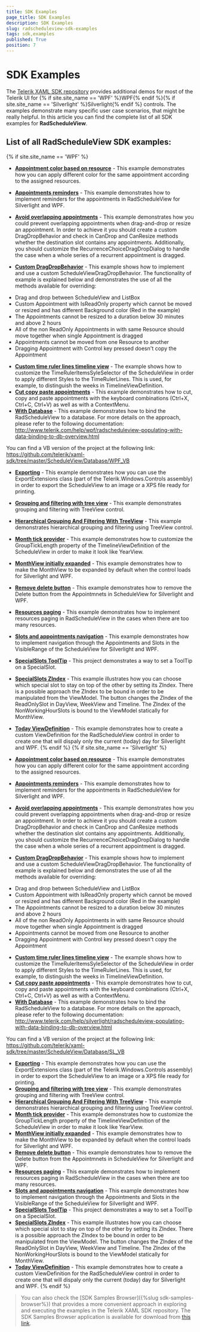 ```yaml
---
title: SDK Examples
page_title: SDK Examples
description: SDK Examples
slug: radscheduleview-sdk-examples
tags: sdk,examples
published: True
position: 7
---
```


# SDK Examples

The [Telerik XAML SDK repository](https://github.com/telerik/xaml-sdk/tree/master/) provides additional demos for most of the Telerik UI for {% if site.site_name == 'WPF' %}WPF{% endif %}{% if site.site_name == 'Silverlight' %}Silverlight{% endif %} controls. The examples demonstrate many specific user case scenarios, that might be really helpful. In this article you can find the complete list of all SDK examples for __RadScheduleView__.

## List of all RadScheduleView SDK examples:

{% if site.site_name == 'WPF' %}

* __[Appointment color based on resource](https://github.com/telerik/xaml-sdk/tree/master/ScheduleView/AppointmentColorBasedOnResource)__ - This example demonstrates how you can apply different color for the same appointment according to the assigned resources.
* __[Appointments reminders](https://github.com/telerik/xaml-sdk/tree/master/ScheduleView/AppointmentsReminders)__ - This example demonstrates how to implement reminders for the appointments in RadScheduleView for Silverlight and WPF.
* __[Avoid overlapping appointments](https://github.com/telerik/xaml-sdk/tree/master/ScheduleView/AvoidOverlappingAppointments)__ - This example demonstrates how you could prevent overlapping appointments when drag-and-drop or resize an appointment. In order to achieve it you should create a custom DragDropBehavior and check in CanDrop and CanResize methods whether the destination slot contains any appointments. Additionally, you should customize the RecurrenceChoiceDragDropDialog to handle the case when a whole series of a recurrent appointment is dragged.


* __[Custom DragDropBehavior](https://github.com/telerik/xaml-sdk/tree/master/ScheduleView/CustomDragDropBehavior)__ - 
This example shows how to implement and use a custom ScheduleViewDragDropBehavior. The functionality of example is explained below and demonstrates the use of all the methods available for overriding:
-	Drag and drop between ScheduleView and ListBox
-	Custom Appointment with IsReadOnly property which cannot be moved or resized and has different Background color (Red in the example)
-	The Appointments cannot be resized to a duration below 30 minutes and above 2 hours
-	All of the non ReadOnly Appointments in with same Resource should move together when single Appointment is dragged
-	Appointments cannot be moved from one Resource to another
-	Dragging Appointment with Control key pressed doesn't copy the Appointment

* __[Custom time ruler lines timeline view](https://github.com/telerik/xaml-sdk/tree/master/ScheduleView/CustomTimeRulerLinesTimelineView)__ - The example shows how to customize the TimeRulerItemsSyleSelector of the ScheduleView in order to apply different Styles to the TimeRulerLines. This is used, for example, to distinguish the weeks in TimelineViewDefinition. 
* __[Cut copy paste appointments](https://github.com/telerik/xaml-sdk/tree/master/ScheduleView/CutCopyPasteAppointments)__ - This example demonstrates how to cut, copy and paste appointments with the keyboard combinations (Ctrl+X, Ctrl+C, Ctrl+V) as well as with a ContextMenu.
* __[With Database](https://github.com/telerik/xaml-sdk/tree/master/ScheduleView/Database/WPF_CS)__ - 
This example demonstrates how to bind the RadScheduleView to a database. For more details on the approach, please refer to the following documentation:
http://www.telerik.com/help/wpf/radscheduleview-populating-with-data-binding-to-db-overview.html

You can find a VB version of the project at the following link:
https://github.com/telerik/xaml-sdk/tree/master/ScheduleView/Database/WPF_VB
* __[Exporting](https://github.com/telerik/xaml-sdk/tree/master/ScheduleView/Exporting)__ - This example demonstrates how you can use the ExportExtensions class (part of the Telerik.Windows.Controls assembly) in order to export the ScheduleView to an image or a XPS file ready for printing.
* __[Grouping and filtering with tree view](https://github.com/telerik/xaml-sdk/tree/master/ScheduleView/GroupingAndFilteringWithTreeView)__ - This example demonstrates grouping and filtering with TreeView control.
* __[Hierarchical Grouping And Filtering With TreeView](https://github.com/telerik/xaml-sdk/tree/master/ScheduleView/HierarchicalGroupingAndFilteringWithTreeView)__ - 
This example demonstrates hierarchical grouping and filtering using TreeView control.
* __[Month tick provider](https://github.com/telerik/xaml-sdk/tree/master/ScheduleView/MonthTickProvider)__ - This example demonstrates how to customize the GroupTickLength property of the TimelineViewDefinition of the ScheduleView in order to make it look like YearView.
* __[MonthView initially expanded](https://github.com/telerik/xaml-sdk/tree/master/ScheduleView/MonthViewInitiallyExpanded)__ - 
This example demonstrates how to make the MonthView to be expanded by default when the control loads for Silverlight and WPF.
* __[Remove delete button](https://github.com/telerik/xaml-sdk/tree/master/ScheduleView/RemoveDeleteButton)__ - This example demonstrates how to remove the Delete button from the Appointmnets in ScheduleView for Silverlight and WPF.
* __[Resources paging](https://github.com/telerik/xaml-sdk/tree/master/ScheduleView/ResourcesPaging)__ - This example demonstrates how to implement resources paging in RadScheduleView in the cases when there are too many resources.
* __[Slots and appointments navigation](https://github.com/telerik/xaml-sdk/tree/master/ScheduleView/SlotsAndAppointmentsNavigation)__ - This example demonstrates how to implement navigation through the Appointments and Slots in the VisibleRange of the ScheduleView for Silverlight and WPF.
* __[SpecialSlots ToolTip](https://github.com/telerik/xaml-sdk/tree/master/ScheduleView/SpecialSlotsToolTip)__ - 
This project demonstrates a way to set a ToolTip on a SpecialSlot.
* __[SpecialSlots ZIndex](https://github.com/telerik/xaml-sdk/tree/master/ScheduleView/SpecialSlotsZIndex)__ - 
This example illustrates how you can choose which special slot to stay on top of the other by setting its ZIndex.
There is a possible approach the ZIndex to be bound in order to be manipulated from the ViewModel.
The button changes the ZIndex of the ReadOnlySlot in DayView, WeekView and Timeline.
The ZIndex of the NonWorkingHourSlots is bound to the ViewModel statically for MonthView.
* __[Today ViewDefinition](https://github.com/telerik/xaml-sdk/tree/master/ScheduleView/TodayViewDefinition)__ - 
This example demonstrates how to create a custom ViewDefinition for the RadScheduleView control in order to create one that will dispaly only the current (today) day for Silverlight and WPF.
{% endif %}
{% if site.site_name == 'Silverlight' %}
* __[Appointment color based on resource](https://github.com/telerik/xaml-sdk/tree/master/ScheduleView/AppointmentColorBasedOnResource)__ - This example demonstrates how you can apply different color for the same appointment according to the assigned resources.
* __[Appointments reminders](https://github.com/telerik/xaml-sdk/tree/master/ScheduleView/AppointmentsReminders)__ - This example demonstrates how to implement reminders for the appointments in RadScheduleView for Silverlight and WPF.
* __[Avoid overlapping appointments](https://github.com/telerik/xaml-sdk/tree/master/ScheduleView/AvoidOverlappingAppointments)__ - This example demonstrates how you could prevent overlapping appointments when drag-and-drop or resize an appointment. In order to achieve it you should create a custom DragDropBehavior and check in CanDrop and CanResize methods whether the destination slot contains any appointments. Additionally, you should customize the RecurrenceChoiceDragDropDialog to handle the case when a whole series of a recurrent appointment is dragged.


* __[Custom DragDropBehavior](https://github.com/telerik/xaml-sdk/tree/master/ScheduleView/CustomDragDropBehavior)__ - 
This example shows how to implement and use a custom ScheduleViewDragDropBehavior. The functionality of example is explained below and demonstrates the use of all the methods available for overriding:
-	Drag and drop between ScheduleView and ListBox
-	Custom Appointment with IsReadOnly property which cannot be moved or resized and has different Background color (Red in the example)
-	The Appointments cannot be resized to a duration below 30 minutes and above 2 hours
-	All of the non ReadOnly Appointments in with same Resource should move together when single Appointment is dragged
-	Appointments cannot be moved from one Resource to another
-	Dragging Appointment with Control key pressed doesn't copy the Appointment

* __[Custom time ruler lines timeline view](https://github.com/telerik/xaml-sdk/tree/master/ScheduleView/CustomTimeRulerLinesTimelineView)__ - The example shows how to customize the TimeRulerItemsSyleSelector of the ScheduleView in order to apply different Styles to the TimeRulerLines. This is used, for example, to distinguish the weeks in TimelineViewDefinition. 
* __[Cut copy paste appointments](https://github.com/telerik/xaml-sdk/tree/master/ScheduleView/CutCopyPasteAppointments)__ - This example demonstrates how to cut, copy and paste appointments with the keyboard combinations (Ctrl+X, Ctrl+C, Ctrl+V) as well as with a ContextMenu.
* __[With Database](https://github.com/telerik/xaml-sdk/tree/master/ScheduleView/Database/SL_CS/WithDB)__ - 
This example demonstrates how to bind the RadScheduleView to a database. For more details on the approach, please refer to the following documentation:
http://www.telerik.com/help/silverlight/radscheduleview-populating-with-data-binding-to-db-overview.html

You can find a VB version of the project at the following link:
https://github.com/telerik/xaml-sdk/tree/master/ScheduleView/Database/SL_VB
* __[Exporting](https://github.com/telerik/xaml-sdk/tree/master/ScheduleView/Exporting)__ - This example demonstrates how you can use the ExportExtensions class (part of the Telerik.Windows.Controls assembly) in order to export the ScheduleView to an image or a XPS file ready for printing.
* __[Grouping and filtering with tree view](https://github.com/telerik/xaml-sdk/tree/master/ScheduleView/GroupingAndFilteringWithTreeView)__ - This example demonstrates grouping and filtering with TreeView control.
* __[Hierarchical Grouping And Filtering With TreeView](https://github.com/telerik/xaml-sdk/tree/master/ScheduleView/HierarchicalGroupingAndFilteringWithTreeView)__ - 
This example demonstrates hierarchical grouping and filtering using TreeView control.
* __[Month tick provider](https://github.com/telerik/xaml-sdk/tree/master/ScheduleView/MonthTickProvider)__ - This example demonstrates how to customize the GroupTickLength property of the TimelineViewDefinition of the ScheduleView in order to make it look like YearView.
* __[MonthView initially expanded](https://github.com/telerik/xaml-sdk/tree/master/ScheduleView/MonthViewInitiallyExpanded)__ - 
This example demonstrates how to make the MonthView to be expanded by default when the control loads for Silverlight and WPF.
* __[Remove delete button](https://github.com/telerik/xaml-sdk/tree/master/ScheduleView/RemoveDeleteButton)__ - This example demonstrates how to remove the Delete button from the Appointmnets in ScheduleView for Silverlight and WPF.
* __[Resources paging](https://github.com/telerik/xaml-sdk/tree/master/ScheduleView/ResourcesPaging)__ - This example demonstrates how to implement resources paging in RadScheduleView in the cases when there are too many resources.
* __[Slots and appointments navigation](https://github.com/telerik/xaml-sdk/tree/master/ScheduleView/SlotsAndAppointmentsNavigation)__ - This example demonstrates how to implement navigation through the Appointments and Slots in the VisibleRange of the ScheduleView for Silverlight and WPF.
* __[SpecialSlots ToolTip](https://github.com/telerik/xaml-sdk/tree/master/ScheduleView/SpecialSlotsToolTip)__ - 
This project demonstrates a way to set a ToolTip on a SpecialSlot.
* __[SpecialSlots ZIndex](https://github.com/telerik/xaml-sdk/tree/master/ScheduleView/SpecialSlotsZIndex)__ - 
This example illustrates how you can choose which special slot to stay on top of the other by setting its ZIndex.
There is a possible approach the ZIndex to be bound in order to be manipulated from the ViewModel.
The button changes the ZIndex of the ReadOnlySlot in DayView, WeekView and Timeline.
The ZIndex of the NonWorkingHourSlots is bound to the ViewModel statically for MonthView.
* __[Today ViewDefinition](https://github.com/telerik/xaml-sdk/tree/master/ScheduleView/TodayViewDefinition)__ - 
This example demonstrates how to create a custom ViewDefinition for the RadScheduleView control in order to create one that will dispaly only the current (today) day for Silverlight and WPF.
{% endif %}

>You can also check the [SDK Samples Browser]({%slug sdk-samples-browser%}) that provides a more convenient approach in exploring and executing the examples in the Telerik XAML SDK repository. The SDK Samples Browser application is available for download from [this link](http://demos.telerik.com/xaml-sdkbrowser/).
